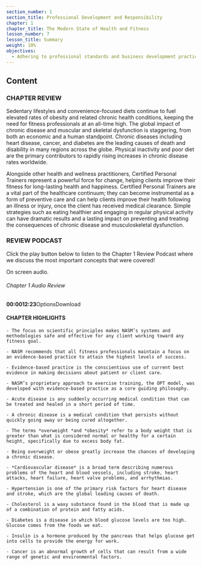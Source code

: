 ```yaml
---
section_number: 1
section_title: Professional Development and Responsibility
chapter: 1
chapter_title: The Modern State of Health and Fitness
lesson_number: 7
lesson_title: Summary
weight: 10%
objectives:
  - Adhering to professional standards and business development practices.
---
```


## Content
### CHAPTER REVIEW

Sedentary lifestyles and convenience-focused diets continue to fuel elevated rates of obesity and related chronic health conditions, keeping the need for fitness professionals at an all-time high. The global impact of chronic disease and muscular and skeletal dysfunction is staggering, from both an economic and a human standpoint. Chronic diseases including heart disease, cancer, and diabetes are the leading causes of death and disability in many regions across the globe. Physical inactivity and poor diet are the primary contributors to rapidly rising increases in chronic disease rates worldwide.

Alongside other health and wellness practitioners, Certified Personal Trainers represent a powerful force for change, helping clients improve their fitness for long-lasting health and happiness. Certified Personal Trainers are a vital part of the healthcare continuum; they can become instrumental as a form of preventive care and can help clients improve their health following an illness or injury, once the client has received medical clearance. Simple strategies such as eating healthier and engaging in regular physical activity can have dramatic results and a lasting impact on preventing and treating the consequences of chronic disease and musculoskeletal dysfunction.

### REVIEW PODCAST

Click the play button below to listen to the Chapter 1 Review Podcast where we discuss the most important concepts that were covered!

On screen audio. 

###### Chapter 1 Audio Review

**00:0012:23**OptionsDownload

#### CHAPTER HIGHLIGHTS

	- The focus on scientific principles makes NASM’s systems and methodologies safe and effective for any client working toward any fitness goal.

	- NASM recommends that all fitness professionals maintain a focus on an evidence-based practice to attain the highest levels of success.

	- Evidence-based practice is the conscientious use of current best evidence in making decisions about patient or client care.

	- NASM’s proprietary approach to exercise training, the OPT model, was developed with evidence-based practice as a core guiding philosophy.

	- Acute disease is any suddenly occurring medical condition that can be treated and healed in a short period of time.

	- A chronic disease is a medical condition that persists without quickly going away or being cured altogether.

	- The terms *overweight *and *obesity* refer to a body weight that is greater than what is considered normal or healthy for a certain height, specifically due to excess body fat.

	- Being overweight or obese greatly increase the chances of developing a chronic disease.

	- *Cardiovascular disease* is a broad term describing numerous problems of the heart and blood vessels, including stroke, heart attacks, heart failure, heart valve problems, and arrhythmias.

	- Hypertension is one of the primary risk factors for heart disease and stroke, which are the global leading causes of death.

	- Cholesterol is a waxy substance found in the blood that is made up of a combination of protein and fatty acids.

	- Diabetes is a disease in which blood glucose levels are too high. Glucose comes from the foods we eat.

	- Insulin is a hormone produced by the pancreas that helps glucose get into cells to provide the energy for work.

	- Cancer is an abnormal growth of cells that can result from a wide range of genetic and environmental factors.
